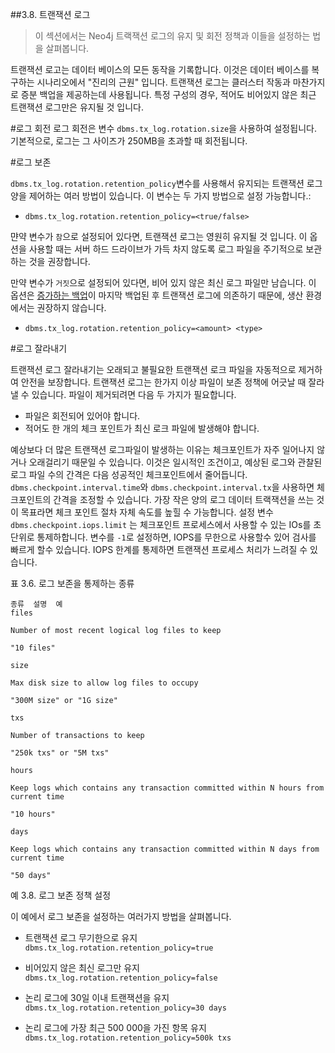 ##3.8. 트랜잭션 로그

> 이 섹션에서는 Neo4j 트랙잭션 로그의 유지 및 회전 정책과 이들을 설정하는 법을 살펴봅니다. 


트랜잭션 로고는 데이터 베이스의 모든 동작을 기록합니다. 이것은 데이터 베이스를 복구하는 시나리오에서 "진리의 근원" 입니다. 트랜잭션 로그는 클러스터 작동과 마찬가지로 증분 백업을 제공하는데 사용됩니다. 특정 구성의 경우, 적어도 비어있지 않은 최근 
트랜잭션 로그만은 유지될 것 입니다. 

#로그 회전
로그 회전은 변수 ```dbms.tx_log.rotation.size```을 사용하여 설정됩니다. 기본적으로, 로그는 그 사이즈가 250MB을 초과할 때 회전됩니다. 


#로그 보존

```dbms.tx_log.rotation.retention_policy```변수를 사용해서 유지되는 트랜잭션 로그 양을 제어하는 여러 방법이 있습니다. 이 변수는 두 가지 방법으로 설정 가능합니다.:


+ ```dbms.tx_log.rotation.retention_policy=<true/false>```

먄약 변수가 ```참```으로 설정되어 있다면, 트랜잭션 로그는 영원히 유지될 것 입니다. 이 옵션을 사용할 때는 서버 하드 드라이브가 가득 차지 않도록 로그 파일을 주기적으로 보관하는 것을 권장합니다. 

만약 변수가 ```거짓```으로 설정되어 있다면, 비어 있지 않은 최신 로그 파일만 남습니다. 이 옵션은 [증가하는 백업]("https://neo4j.com/docs/operations-manual/current/backup/perform-backup/#backup-incremental")이 마지막 백업된 후 트랜잭션 로그에 의존하기 때문에, 생산 환경에서는 권장하지 않습니다. 


+ ```dbms.tx_log.rotation.retention_policy=<amount> <type>```


#로그 잘라내기

트랜잭션 로그 잘라내기는 오래되고 불필요한 트랜잭션 로크 파일을 자동적으로 제거하여 안전을 보장합니다. 트랜잭션 로그는 한가지 이상 파일이 보존 정책에 어긋날 때 잘라낼 수 있습니다. 파일이 제거되려면 다음 두 가지가 필요합니다. 

+ 파일은 회전되어 있어야 합니다. 
+ 적어도 한 개의 체크 포인트가 최신 로크 파일에 발생해야 합니다. 

예상보다 더 많은 트랜잭션 로그파일이 발생하는 이유는 체크포인트가 자주 일어나지 않거나 오래걸리기 때문일 수 있습니다. 이것은 일시적인 조건이고, 예상된 로그와 관찰된 로그 파일 수의 간격은 다음 성공적인 체크포인트에서 줄어듭니다. ```dbms.checkpoint.interval.time```와 ```dbms.checkpoint.interval.tx```을 사용하면 체크포인트의 간격을 조정할 수 있습니다. 가장 작은 양의 로그 데이터 트랙잭션을 쓰는 것이 목표라면 체크 포인트 절차 자체 속도를 높힐 수 가능합니다. 설정 변수 ```dbms.checkpoint.iops.limit``` 는 체크포인트 프로세스에서 사용할 수 있는 IOs를 초 단위로 통제하합니다. 변수를 ```-1```로 설정하면, IOPS를 무한으로 사용할수 있어 검사를 빠르게 할수 있습니다. IOPS 한계를 통제하면 트랜잭션 프로세스 처리가 느려질 수 있습니다. 

표 3.6. 로그 보존을 통제하는 종류

```
종류	설명	예 
files

Number of most recent logical log files to keep

"10 files"

size

Max disk size to allow log files to occupy

"300M size" or "1G size"

txs

Number of transactions to keep

"250k txs" or "5M txs"

hours

Keep logs which contains any transaction committed within N hours from current time

"10 hours"

days

Keep logs which contains any transaction committed within N days from current time

"50 days"
```


예 3.8. 로그 보존 정책 설정

이 예에서 로그 보존을 설정하는 여러가지 방법을 살펴봅니다. 

+ 트랜잭션 로그 무기한으로 유지
```dbms.tx_log.rotation.retention_policy=true```

+ 비어있지 않은 최신 로그만 유지
```dbms.tx_log.rotation.retention_policy=false```

+ 논리 로그에 30일 이내 트랜잭션을 유지
```dbms.tx_log.rotation.retention_policy=30 days```

+ 논리 로그에 가장 최근 500 000을 가진 항목 유지  
```dbms.tx_log.rotation.retention_policy=500k txs```